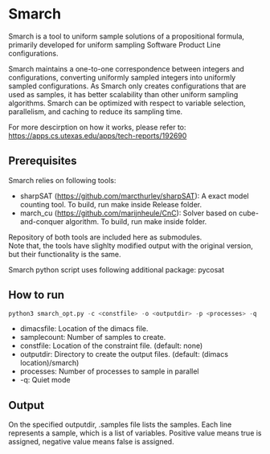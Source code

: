 # Smarch
Smarch is a tool to uniform sample solutions of a propositional formula, primarily developed for uniform sampling Software Product Line configurations.

Smarch maintains a one-to-one correspondence between integers and configurations, converting uniformly sampled integers into uniformly sampled configurations. As Smarch only creates configurations that are used as samples, it has better scalability than other uniform sampling algorithms. Smarch can be optimized with respect to variable selection, parallelism, and caching to reduce its sampling time.

For more descirption on how it works, please refer to: https://apps.cs.utexas.edu/apps/tech-reports/192690

## Prerequisites
Smarch relies on following tools:
* sharpSAT (https://github.com/marcthurley/sharpSAT): A exact model counting tool. To build, run make inside Release folder.
* march_cu (https://github.com/marijnheule/CnC): Solver based on cube-and-conquer algorithm. To build, run make inside folder.

Repository of both tools are included here as submodules.  
Note that, the tools have slighlty modified output with the original version, but their functionality is the same.

Smarch python script uses following additional package: pycosat

## How to run
```python
python3 smarch_opt.py -c <constfile> -o <outputdir> -p <processes> -q | <dimacsfile> <samplecount>
```
* dimacsfile: Location of the dimacs file.
* samplecount: Number of samples to create.
* constfile: Location of the constraint file. (default: none)
* outputdir: Directory to create the output files. (default: (dimacs location)/smarch) 
* processes: Number of processes to sample in parallel
* -q: Quiet mode

## Output
On the specified outputdir, .samples file lists the samples.
Each line represents a sample, which is a list of variables.
Positive value means true is assigned, negative value means false is assigned.
